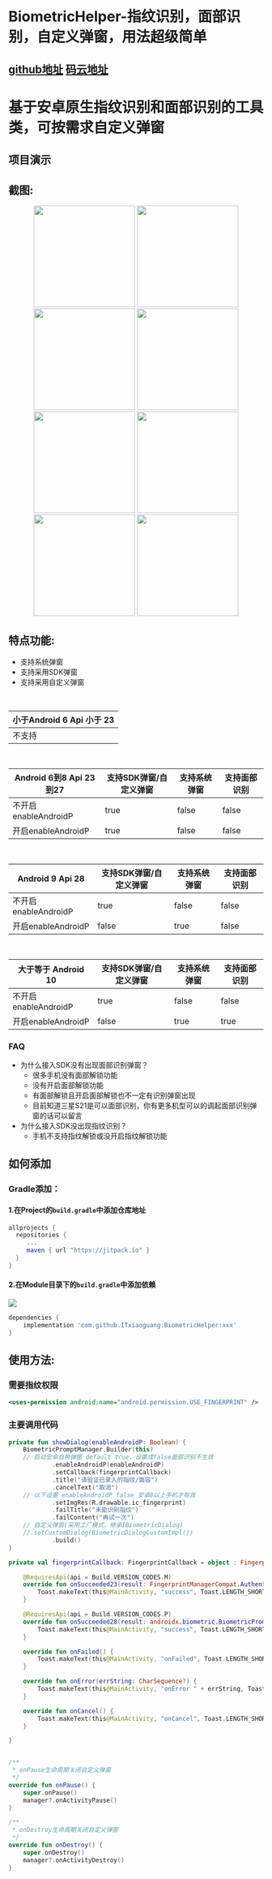 # BiometricHelper-指纹识别，面部识别，自定义弹窗，用法超级简单   
## [github地址](https://github.com/ITxiaoguang/BiometricHelper)  [码云地址](https://gitee.com/ITxiaoguang/BiometricHelper)

# 基于安卓原生指纹识别和面部识别的工具类，可按需求自定义弹窗



## 项目演示


## 截图:

<div align="center">
<img src = "screenshots/p1.jpg" width=200 >
<img src = "screenshots/p2.jpg" width=200 >
<img src = "screenshots/p3.jpg" width=200 >
<img src = "screenshots/p4.jpg" width=200 >
<img src = "screenshots/p5.jpg" width=200 >
<img src = "screenshots/p6.jpg" width=200 >
<img src = "screenshots/p7.jpg" width=200 >
<img src = "screenshots/p8.jpg" width=200 >
</div>

## 特点功能:

- 支持系统弹窗
- 支持采用SDK弹窗
- 支持采用自定义弹窗

</br>

| 小于Android 6 Api 小于 23 |
| --- | 
| 不支持|

</br>

|  Android 6到8 Api 23到27 | 支持SDK弹窗/自定义弹窗 | 支持系统弹窗 | 支持面部识别 |
| --- | --- | -- | -- |
| 不开启enableAndroidP | true  | false  | false | 
| 开启enableAndroidP  |true | false  | false |

</br>

|  Android 9 Api 28 | 支持SDK弹窗/自定义弹窗 | 支持系统弹窗 | 支持面部识别 |
| --- | --- | -- | -- |
| 不开启enableAndroidP | true  | false  | false | 
| 开启enableAndroidP  |false | true  | false |

</br>

| 大于等于 Android 10 | 支持SDK弹窗/自定义弹窗 | 支持系统弹窗 | 支持面部识别 |
| --- | --- | -- | -- |
| 不开启enableAndroidP | true  | false  | false |
| 开启enableAndroidP  |false | true  | true |

### FAQ
- 为什么接入SDK没有出现面部识别弹窗？
    - 很多手机没有面部解锁功能
    - 没有开启面部解锁功能
    - 有面部解锁且开启面部解锁也不一定有识别弹窗出现
    - 目前知道三星S21是可以面部识别，你有更多机型可以的调起面部识别弹窗的话可以留言
- 为什么接入SDK没出现指纹识别？
    - 手机不支持指纹解锁或没开启指纹解锁功能

## 如何添加
### Gradle添加：
#### 1.在Project的`build.gradle`中添加仓库地址

``` gradle
allprojects {
  repositories {
     ...
     maven { url "https://jitpack.io" }
  }
}
```

#### 2.在Module目录下的`build.gradle`中添加依赖

[![](https://jitpack.io/v/ITxiaoguang/BiometricHelper.svg)](https://jitpack.io/#ITxiaoguang/BiometricHelper)
``` gradle
dependencies {
    implementation 'com.github.ITxiaoguang:BiometricHelper:xxx'
}
```

## 使用方法:
###  需要指纹权限
```xml
<uses-permission android:name="android.permission.USE_FINGERPRINT" />
```

###  主要调用代码

``` kotlin
private fun showDialog(enableAndroidP: Boolean) {
    BiometricPromptManager.Builder(this)
    // 启动安卓自带弹窗 default true，设置成false面部识别不生效
            .enableAndroidP(enableAndroidP)
            .setCallback(fingerprintCallback)
            .title("请验证已录入的指纹/面容")
            .cancelText("取消")
    // 以下设置 enableAndroidP false 安卓8以上手机才有效
            .setImgRes(R.drawable.ic_fingerprint)
            .failTitle("未能识别指纹")
            .failContent("再试一次")
    // 自定义弹窗(采用工厂模式，继承IBiometricDialog)
    //.setCustomDialog(BiometricDialogCustomImpl())
            .build()
}

private val fingerprintCallback: FingerprintCallback = object : FingerprintCallback {

    @RequiresApi(api = Build.VERSION_CODES.M)
    override fun onSucceeded23(result: FingerprintManagerCompat.AuthenticationResult?) {
        Toast.makeText(this@MainActivity, "success", Toast.LENGTH_SHORT).show()
    }

    @RequiresApi(api = Build.VERSION_CODES.P)
    override fun onSucceeded28(result: androidx.biometric.BiometricPrompt.AuthenticationResult?) {
        Toast.makeText(this@MainActivity, "success", Toast.LENGTH_SHORT).show()
    }

    override fun onFailed() {
        Toast.makeText(this@MainActivity, "onFailed", Toast.LENGTH_SHORT).show()
    }

    override fun onError(errString: CharSequence?) {
        Toast.makeText(this@MainActivity, "onError " + errString, Toast.LENGTH_SHORT).show()
    }

    override fun onCancel() {
        Toast.makeText(this@MainActivity, "onCancel", Toast.LENGTH_SHORT).show()
    }

}


/**
 * onPause生命周期关闭自定义弹窗
 */
override fun onPause() {
    super.onPause()
    manager?.onActivityPause()
}

/**
 * onDestroy生命周期关闭自定义弹窗
 */
override fun onDestroy() {
    super.onDestroy()
    manager?.onActivityDestroy()
}
```
